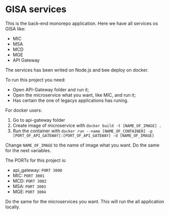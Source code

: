 # GISA services

This is the back-end monorepo application.
Here we have all services os GISA like:

- MIC
- MSA
- MCD
- MGE
- API Gateway

The services has been writed on Node.js and bee deploy on docker.

To run this project you need:

- Open API-Gateway folder and run it;
- Open the microservice what you want, like MIC, and run it;
- Has certain the one of legacys applications has runing.

For docker users:

1. Go to api-gateway folder
2. Create image of microservice with `docker build -t [NAME_OF_IMAGE] .`
3. Run the container with `docker run --name [NAME_OF_CONTAINER] -p [PORT_OF_API_GATEWAY]:[PORT_OF_API_GATEWAY] -d [NAME_OF_IMAGE]`

Change `NAME_OF_IMAGE` to the name of image what you want. Do the same for the next variables.

The PORTs for this project is:

- api_gateway: `PORT 3000`
- MIC: `PORT 3001`
- MCD: `PORT 3002`
- MSA: `PORT 3003`
- MGE: `PORT 3004`

Do the same for the microservices you want.
This will run the all application locally.
